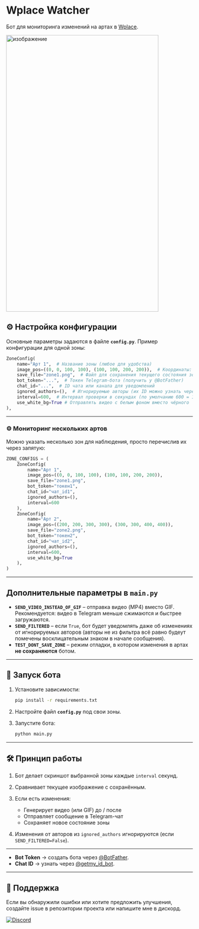 #  Wplace Watcher
Бот для мониторинга изменений на артах в [Wplace](https://wplace.live).

<img width="411" height="748" alt="изображение" src="https://github.com/user-attachments/assets/73c390e6-1489-4d3d-bbcb-0555cf5a9fac" />

## ⚙️ Настройка конфигурации

Основные параметры задаются в файле **`config.py`**.
Пример конфигурации для одной зоны:

```python
ZoneConfig(
    name="Арт 1",  # Название зоны (любое для удобства)
    image_pos=((0, 0, 100, 100), (100, 100, 200, 200)),  # Координаты: (Tile X, Tile Y, Pixel X, Pixel Y)
    save_file="zone1.png",  # Файл для сохранения текущего состояния зоны
    bot_token="...",  # Токен Telegram-бота (получить у @BotFather)
    chat_id="...",  # ID чата или канала для уведомлений
    ignored_authors=(),  # Игнорируемые авторы (их ID можно узнать через API)
    interval=600,  # Интервал проверки в секундах (по умолчанию 600 = 10 минут)
    use_white_bg=True # Отправлять видео с белым фоном вместо чёрного
),
```

---

### ⚙️ Мониторинг нескольких артов

Можно указать несколько зон для наблюдения, просто перечислив их через запятую:

```python
ZONE_CONFIGS = (
    ZoneConfig(
        name="Арт 1",
        image_pos=((0, 0, 100, 100), (100, 100, 200, 200)),
        save_file="zone1.png",
        bot_token="токен1",
        chat_id="чат_id1",
        ignored_authors=(),
        interval=600
    ),
    ZoneConfig(
        name="Арт 2",
        image_pos=((200, 200, 300, 300), (300, 300, 400, 400)),
        save_file="zone2.png",
        bot_token="токен2",
        chat_id="чат_id2",
        ignored_authors=(),
        interval=600,
        use_white_bg=True
    ),
)
```

---

## Дополнительные параметры в `main.py`

* **`SEND_VIDEO_INSTEAD_OF_GIF`** – отправка видео (MP4) вместо GIF.
  Рекомендуется: видео в Telegram меньше сжимаются и быстрее загружаются.
* **`SEND_FILTERED`** – если `True`, бот будет уведомлять даже об изменениях от игнорируемых авторов (авторы не из фильтра всё равно будеут помечены восклицательным знаком в начале сообщения).
* **`TEST_DONT_SAVE_ZONE`** – режим отладки, в котором изменения в артах **не сохраняются** ботом.

---

## 🏃 Запуск бота

1. Установите зависимости:

   ```bash
   pip install -r requirements.txt
   ```
2. Настройте файл **`config.py`** под свои зоны.
3. Запустите бота:

   ```bash
   python main.py
   ```

---

## 🛠 Принцип работы

1. Бот делает скриншот выбранной зоны каждые `interval` секунд.
2. Сравнивает текущее изображение с сохранённым.
3. Если есть изменения:

   * Генерирует видео (или GIF) до / после
   * Отправляет сообщение в Telegram-чат
   * Сохраняет новое состояние зоны
4. Изменения от авторов из `ignored_authors` игнорируются (если `SEND_FILTERED=False`).

---

* **Bot Token** → создать бота через [@BotFather](https://t.me/BotFather).
* **Chat ID** → узнать через [@getmy\_id\_bot](https://t.me/getmy_id_bot).

---

## 🤝 Поддержка

Если вы обнаружили ошибки или хотите предложить улучшения, создайте issue в репозитории проекта или напишите мне в дискорд.

[![Discord](https://img.shields.io/badge/Discord-Написать_мне-7289DA?style=for-the-badge&logo=discord)](https://discord.com/users/562921512794062858)
